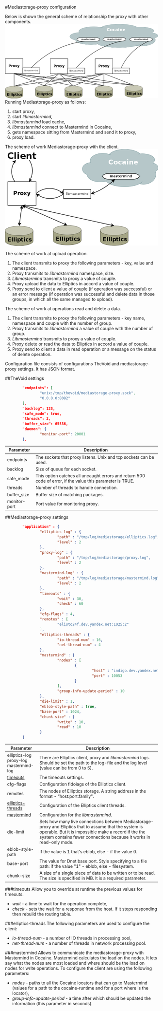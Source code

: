 #Mediastorage-proxy сonfiguration 

Below is shown the general scheme of relationship the proxy with other components.
![general scheme of work](general_scheme.png)
Running Mediastorage-proxy as follows:
1. start proxy,
2. start *libmastermind*,
3. *libmastermind* load cache,
4. *libmastermind* connect to Mastermind in Cocaine,
5. gets namespace sitting from Mastermind and send it to proxy,
6. proxy load.

The scheme of work Mediastorage-proxy with the client.
![scheme of work](work_scheme.png)

The scheme of work at upload operation.

1. The client transmits to proxy the following parameters - key, value and namespace.
2. Proxy transmits to *libmastermind* namespace, size.
3. *Libmastermind* transmits to proxy a value of couple.
4. Proxy upload the data to Elliptics in accord a value of couple.
5. Proxy send to client a value of couple (if operation was successful) or an error message (if operation was successful and delete data in those groups, in which all the same managed to upload). 

The scheme of work at operations read and delete a data.
1. The client transmits to proxy the following parameters - key name, namespace and couple with the number of group.
2. Proxy transmits to *libmastermind* a value of couple with the number of group.
3. *Libmastermind* transmits to proxy a value of couple.
4. Proxy delete or read the data to Elliptics in accord a value of couple.
5. Proxy send to client a data in read operation or a message on the status of delete operation.

Configuration file consists of configurations TheVoid and mediastorage-proxy settings. It has JSON format.


##TheVoid settings
```json
        "endpoints": [
                "unix:/tmp/thevoid/mediastorage-proxy.sock",
                "0.0.0.0:8082"
        ],
        "backlog": 128,
        "safe_mode": true,
        "threads": 2,
        "buffer_size": 65536,
        "daemon": {
                "monitor-port": 20001
        },
```
| Parameter | Description |
|-----------|-------------|
| endpoints | The sockets that proxy listens. Unix and tcp sockets can be used. |
| backlog | Size of queue for each socket. |
| safe_mode | This option catches all uncaught errors and return 500 code of error, if the value this parameter is TRUE. |
| threads | Number of threads to handle connection. |
| buffer_size | Buffer size of matching packages. |
| monitor-port | Port value for monitoring proxy. |
##Mediastorage-proxy settings
```json
		"application" : {
                "elliptics-log" : { 
                        "path" : "/tmp/log/mediastorage/elliptics.log", 
                        "level" : 2
                },
                "proxy-log" : {   
                        "path" : "/tmp/log/mediastorage/proxy.log", 
                        "level" : 2 
                },
                "mastermind-log" : { 
                        "path" : "/tmp/log/mediastorage/mastermind.log", 
                        "level" : 2 
                },
                "timeouts" : {  
                        "wait" : 30, 
                        "check" : 60 
                },
                "cfg-flags" : 4, 
                "remotes" : [ 
                        "elisto24f.dev.yandex.net:1025:2"   
                ],
                "elliptics-threads" : {  
                        "io-thread-num" : 16, 
                        "net-thread-num" : 4  
                },
                "mastermind" : { 
                        "nodes" : [    
                                {
                                        "host" : "indigo.dev.yandex.net",   
                                        "port" : 10053  
                                }
                        ],
                        "group-info-update-period" : 10  
                },
                "die-limit" : 1, 
                "eblob-style-path" : true,
                "base-port" : 1024,
                "chunk-size" : { 
                        "write" : 10, 
                        "read" : 10
                }
        }
```
| Parameter | Description |
|---------------|-------------|
| elliptics-log </br> proxy-log  </br> mastermind-log | There are Elliptics client, proxy and *libmastermind* logs. Should be set the path to the log-file and the log level (value can be from 0 to 5). |
| [timeouts](#timeouts) | The timeouts settings. |
| cfg-flags | Configuration fldoiags of the Elliptics client. |
| remotes | The nodes of Elliptics storage. A string address in the format - “host:port:family". |
| [elliptics-threads](#elliptics-threads) | Configuration of the Elliptics client threads.  |
| [mastermind](#mastermind) | Configuration for the *libmastermind*. |
| die-limit | Sets how many live connections between Mediastorage-proxy and Elliptics that to assume that the system is operable. But it is impossible make a record if the the system contains fewer connections because it works in read-only mode. |
| eblob-style-path | If the value is 1 that's eblob, else - if the value 0. |
| base-port | The value for Dnet base port. Style specifying to a file path: if the value "1" - eblob, else - filesystem. |
| chunk-size | A size of a single piece of data to be written or to be read. The size is specified in MB. It is a required parameter. |

###timeouts
Allow you to override at runtime the previous values for timeouts.
* *wait* - a time to wait for the operation complete,
* *check* - sets the wait for a response from the host. If it stops responding then rebuild the routing table.

###elliptics-threads
The following parameters are used to configure the client:
* *io-thread-num* -  a number of IO threads in processing pool,
* *net-thread-num* - a number of threads in network processing pool.

###mastermind
Allows to communicate the mediastorage-proxy with Mastermind in Cocaine. Mastermind calculates the load on the nodes.  It lets say what the nodes are most loaded and where should be the load on nodes for write operations. To configure the client are using the following parameters:
* *nodes* - paths to all the Cocaine locators that can go to Mastermind (values for a path to the cocaine-runtime and for a port where is the locator),
* *group-info-update-period* - a time after which should be updated the information (this parameter in seconds).
